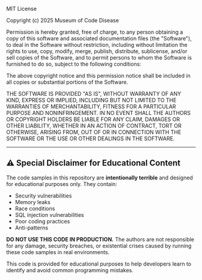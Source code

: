 MIT License

Copyright (c) 2025 Museum of Code Disease

Permission is hereby granted, free of charge, to any person obtaining a copy
of this software and associated documentation files (the "Software"), to deal
in the Software without restriction, including without limitation the rights
to use, copy, modify, merge, publish, distribute, sublicense, and/or sell
copies of the Software, and to permit persons to whom the Software is
furnished to do so, subject to the following conditions:

The above copyright notice and this permission notice shall be included in all
copies or substantial portions of the Software.

THE SOFTWARE IS PROVIDED "AS IS", WITHOUT WARRANTY OF ANY KIND, EXPRESS OR
IMPLIED, INCLUDING BUT NOT LIMITED TO THE WARRANTIES OF MERCHANTABILITY,
FITNESS FOR A PARTICULAR PURPOSE AND NONINFRINGEMENT. IN NO EVENT SHALL THE
AUTHORS OR COPYRIGHT HOLDERS BE LIABLE FOR ANY CLAIM, DAMAGES OR OTHER
LIABILITY, WHETHER IN AN ACTION OF CONTRACT, TORT OR OTHERWISE, ARISING FROM,
OUT OF OR IN CONNECTION WITH THE SOFTWARE OR THE USE OR OTHER DEALINGS IN THE
SOFTWARE.

---

## ⚠️ Special Disclaimer for Educational Content

The code samples in this repository are **intentionally terrible** and designed for educational purposes only. They contain:

- Security vulnerabilities
- Memory leaks
- Race conditions
- SQL injection vulnerabilities
- Poor coding practices
- Anti-patterns

**DO NOT USE THIS CODE IN PRODUCTION.** The authors are not responsible for any damage, security breaches, or existential crises caused by running these code samples in real environments.

This code is provided for educational purposes to help developers learn to identify and avoid common programming mistakes.
